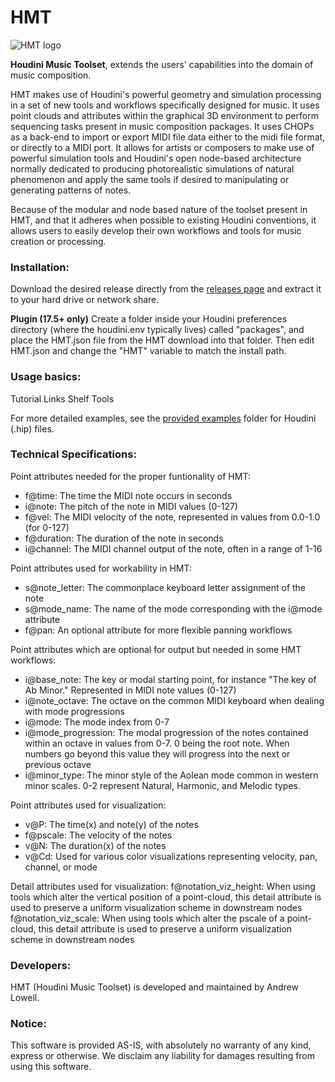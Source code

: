 HMT
======

![HMT logo](https://github.com/andrew-lowell/HMT/blob/master/hmt_logo_01.png)

**Houdini Music Toolset**, extends the users' capabilities into the domain of music composition.

HMT makes use of Houdini's powerful geometry and simulation processing in a set of new tools and workflows specifically designed for music. It uses point clouds and attributes within the graphical 3D environment to perform sequencing tasks present in music composition packages. It uses CHOPs as a back-end to import or export MIDI file data either to the midi file format, or directly to a MIDI port. It allows for artists or composers to make use of powerful simulation tools and Houdini's open node-based architecture normally dedicated to producing photorealistic simulations of natural phenomenon and apply the same tools if desired to manipulating or generating patterns of notes.

Because of the modular and node based nature of the toolset present in HMT, and that it adheres when possible to existing Houdini conventions, it allows users to easily develop their own workflows and tools for music creation or processing.

### Installation:

Download the desired release directly from the [releases page](https://github.com/andrew-lowell/HMT/releases) and extract it to your hard drive or network share.

**Plugin (17.5+ only)**
Create a folder inside your Houdini preferences directory (where the houdini.env typically lives) called "packages", and place the HMT.json file from the HMT download into that folder. Then edit HMT.json and change the "HMT" variable to match the install path.

### Usage basics:
Tutorial Links
Shelf Tools

  For more detailed examples, see the [provided examples](https://github.com/andrew-lowell/HMT/tree/master/examples) folder for Houdini (.hip) files.

### Technical Specifications:

Point attributes needed for the proper funtionality of HMT:
* f@time: The time the MIDI note occurs in seconds
* i@note: The pitch of the note in MIDI values (0-127)
* f@vel: The MIDI velocity of the note, represented in values from 0.0-1.0 (for 0-127)
* f@duration: The duration of the note in seconds
* i@channel: The MIDI channel output of the note, often in a range of 1-16

Point attributes used for workability in HMT:
* s@note_letter: The commonplace keyboard letter assignment of the note
* s@mode_name: The name of the mode corresponding with the i@mode attribute
* f@pan: An optional attribute for more flexible panning workflows

Point attributes which are optional for output but needed in some HMT workflows:
* i@base_note: The key or modal starting point, for instance "The key of Ab Minor." Represented in MIDI note values (0-127)
* i@note_octave: The octave on the common MIDI keyboard when dealing with mode progressions
* i@mode: The mode index from 0-7
* i@mode_progression: The modal progression of the notes contained within an octave in values from 0-7. 0 being the root note. When numbers go beyond this value they will progress into the next or previous octave
* i@minor_type: The minor style of the Aolean mode common in western minor scales. 0-2 represent Natural, Harmonic, and Melodic types.

Point attributes used for visualization:
* v@P: The time(x) and note(y) of the notes
* f@pscale: The velocity of the notes
* v@N: The duration(x) of the notes
* v@Cd: Used for various color visualizations representing velocity, pan, channel, or mode

Detail attributes used for visualization:
f@notation_viz_height: When using tools which alter the vertical position of a point-cloud, this detail attribute is used to preserve a uniform visualization scheme in downstream nodes
f@notation_viz_scale: When using tools which alter the pscale of a point-cloud, this detail attribute is used to preserve a uniform visualization scheme in downstream nodes

### Developers:
HMT (Houdini Music Toolset) is developed and maintained by Andrew Lowell. 

### Notice:
This software is provided AS-IS, with absolutely no warranty of any kind, express or otherwise. We disclaim any liability for damages resulting from using this software.
